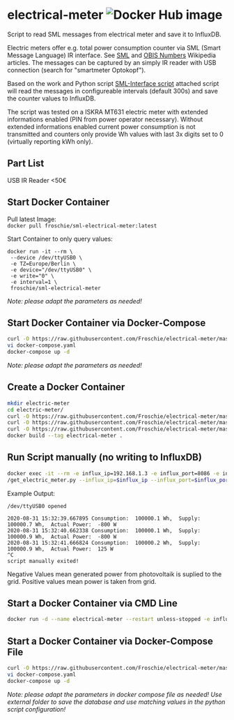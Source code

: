 # electrical-meter ![Docker Hub image](https://github.com/Froschie/electrical-meter/workflows/Docker%20Hub%20image/badge.svg)

Script to read SML messages from electrical meter and save it to InfluxDB.  

Electric meters offer e.g. total power consumption counter via SML (Smart Message Language) IR interface. See [SML](https://de.wikipedia.org/wiki/Smart_Message_Language) and [OBIS Numbers](https://de.wikipedia.org/wiki/OBIS-Kennzahlen) Wikipedia articles. The messages can be captured by an simply IR reader with USB connection (search for "smartmeter Optokopf").

Based on the work and Python script [SML-Interface script](http://www.stefan-weigert.de/php_loader/sml.php) attached script will read the messages in configureable intervals (default 300s) and save the counter values to InfluxDB.

The script was tested on a ISKRA MT631 electric meter with extended informations enabled (PIN from power operator necessary).
Without extended informations enabled current power consumption is not transmitted and counters only provide Wh values with last 3x digits set to 0 (virtually reporting kWh only).


## Part List
USB IR Reader <50€


## Start Docker Container  

Pull latest Image:  
`docker pull froschie/sml-electrical-meter:latest`  

Start Container to only query values:  
```
docker run -it --rm \
 --device /dev/ttyUSB0 \
 -e TZ=Europe/Berlin \
 -e device="/dev/ttyUSB0" \
 -e write="0" \
 -e interval=1 \
 froschie/sml-electrical-meter
```
*Note: please adapt the parameters as needed!*  


## Start Docker Container via Docker-Compose  
```bash
curl -O https://raw.githubusercontent.com/Froschie/electrical-meter/master/docker-compose.yaml
vi docker-compose.yaml
docker-compose up -d
```
*Note: please adapt the parameters as needed!*


## Create a Docker Container

```bash
mkdir electric-meter
cd electric-meter/
curl -O https://raw.githubusercontent.com/Froschie/electrical-meter/master/Dockerfile
curl -O https://raw.githubusercontent.com/Froschie/electrical-meter/master/get_electric_meter.py
curl -O https://raw.githubusercontent.com/Froschie/electrical-meter/master/get_electric_meter_start.py
docker build --tag electrical-meter .
```

## Run Script manually (no writing to InfluxDB)

```bash
docker exec -it --rm -e influx_ip=192.168.1.3 -e influx_port=8086 -e influx_user=user -e influx_pw=pw --device=/dev/ttyUSB0 electrical-meter
/get_electric_meter.py --influx_ip=$influx_ip --influx_port=$influx_port --influx_user=$influx_user --influx_pw=$influx_pw --influx_db=$influx_db --device=$device --write=0
```

Example Output:
```
/dev/ttyUSB0 opened

2020-08-31 15:32:39.667895 Consumption:  100000.1 Wh,  Supply:  100000.7 Wh,  Actual Power:  -800 W
2020-08-31 15:32:40.662338 Consumption:  100000.1 Wh,  Supply:  100000.9 Wh,  Actual Power:  -800 W
2020-08-31 15:32:41.666824 Consumption:  100000.2 Wh,  Supply:  100000.9 Wh,  Actual Power:  125 W
^C
script manually exited!
```
Negative Values mean generated power from photovoltaik is suplied to the grid. Positive values mean power is taken from grid.


## Start a Docker Container via CMD Line
```bash
docker run -d --name electrical-meter --restart unless-stopped -e influx_ip=192.168.1.3 -e influx_port=8086 -e influx_user=user -e influx_pw=pw -e interval=300 --device=/dev/ttyUSB0 electrical-meter
```

## Start a Docker Container via Docker-Compose File
```bash
curl -O https://raw.githubusercontent.com/Froschie/electrical-meter/master/docker-compose.yaml
vi docker-compose.yaml
docker-compose up -d
```
*Note: please adapt the parameters in docker compose file as needed! Use external folder to save the database and use matching values in the python script configuration!*
